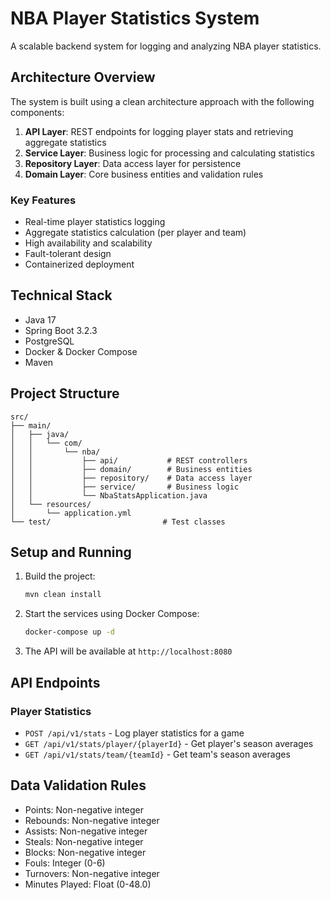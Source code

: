 # NBA Player Statistics System

A scalable backend system for logging and analyzing NBA player statistics.

## Architecture Overview

The system is built using a clean architecture approach with the following components:

1. **API Layer**: REST endpoints for logging player stats and retrieving aggregate statistics
2. **Service Layer**: Business logic for processing and calculating statistics
3. **Repository Layer**: Data access layer for persistence
4. **Domain Layer**: Core business entities and validation rules

### Key Features

- Real-time player statistics logging
- Aggregate statistics calculation (per player and team)
- High availability and scalability
- Fault-tolerant design
- Containerized deployment

## Technical Stack

- Java 17
- Spring Boot 3.2.3
- PostgreSQL
- Docker & Docker Compose
- Maven

## Project Structure

```
src/
├── main/
│   ├── java/
│   │   └── com/
│   │       └── nba/
│   │           ├── api/           # REST controllers
│   │           ├── domain/        # Business entities
│   │           ├── repository/    # Data access layer
│   │           ├── service/       # Business logic
│   │           └── NbaStatsApplication.java
│   └── resources/
│       └── application.yml
└── test/                         # Test classes
```

## Setup and Running

1. Build the project:
   ```bash
   mvn clean install
   ```

2. Start the services using Docker Compose:
   ```bash
   docker-compose up -d
   ```

3. The API will be available at `http://localhost:8080`

## API Endpoints

### Player Statistics

- `POST /api/v1/stats` - Log player statistics for a game
- `GET /api/v1/stats/player/{playerId}` - Get player's season averages
- `GET /api/v1/stats/team/{teamId}` - Get team's season averages

## Data Validation Rules

- Points: Non-negative integer
- Rebounds: Non-negative integer
- Assists: Non-negative integer
- Steals: Non-negative integer
- Blocks: Non-negative integer
- Fouls: Integer (0-6)
- Turnovers: Non-negative integer
- Minutes Played: Float (0-48.0) 